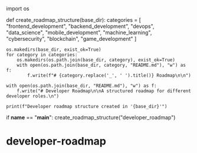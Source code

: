 import os

def create_roadmap_structure(base_dir):
    categories = [
        "frontend_development",
        "backend_development",
        "devops",
        "data_science",
        "mobile_development",
        "machine_learning",
        "cybersecurity",
        "blockchain",
        "game_development"
    ]
    
    os.makedirs(base_dir, exist_ok=True)
    for category in categories:
        os.makedirs(os.path.join(base_dir, category), exist_ok=True)
        with open(os.path.join(base_dir, category, "README.md"), "w") as f:
            f.write(f"# {category.replace('_', ' ').title()} Roadmap\n\n")
    
    with open(os.path.join(base_dir, "README.md"), "w") as f:
        f.write("# Developer Roadmap\n\nA structured roadmap for different developer roles.\n")
    
    print(f"Developer roadmap structure created in '{base_dir}'")

if __name__ == "__main__":
    create_roadmap_structure("developer_roadmap")
# developer-roadmap
